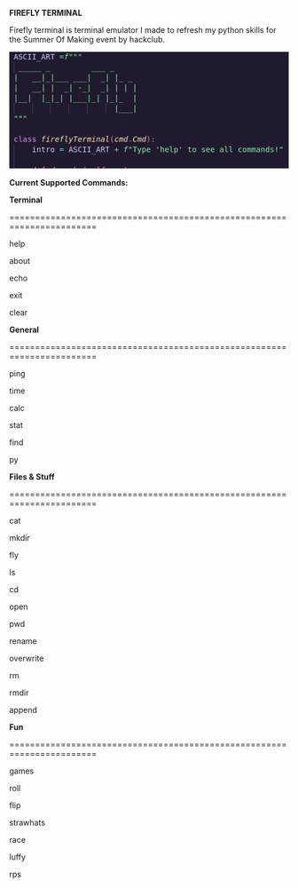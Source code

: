 **FIREFLY TERMINAL**

Firefly terminal is terminal emulator I made to refresh my python skills for the Summer Of Making event by hackclub.


![image](termi.png)


**Current Supported Commands:**

  

**Terminal**

\=======================================================================

help

about

echo

exit

clear

  

**General**

\=======================================================================

ping

time

calc

stat

find

py

  

**Files & Stuff**

\=======================================================================

cat

mkdir

fly

ls

cd

open

pwd

rename

overwrite

rm

rmdir

append

  

**Fun**

\=======================================================================

games

roll

flip

strawhats

race

luffy

rps
